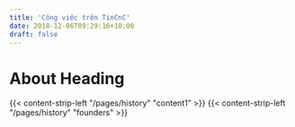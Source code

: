 ```yaml
---
title: 'Công việc trên TinCnC'
date: 2018-12-06T09:29:16+10:00
draft: false
---
```


# About Heading

{{< content-strip-left "/pages/history" "content1" >}}
{{< content-strip-left "/pages/history" "founders" >}}

